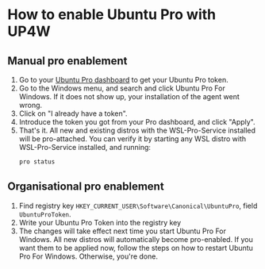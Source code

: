 # How to enable Ubuntu Pro with UP4W

## Manual pro enablement
1. Go to your [Ubuntu Pro dashboard](https://ubuntu.com/pro) to get your Ubuntu Pro token.
2. Go to the Windows menu, and search and click Ubuntu Pro For Windows. If it does not show up, your installation of the agent went wrong.
3. Click on "I already have a token".
4. Introduce the token you got from your Pro dashboard, and click "Apply".
5. That's it. All new and existing distros with the WSL-Pro-Service installed will be pro-attached. You can verify it by starting any WSL distro with WSL-Pro-Service installed, and running:
    ```bash
    pro status
    ```

## Organisational pro enablement
1. Find registry key `HKEY_CURRENT_USER\Software\Canonical\UbuntuPro`, field `UbuntuProToken`.
2. Write your Ubuntu Pro Token into the registry key
3. The changes will take effect next time you start Ubuntu Pro For Windows. All new distros will automatically become pro-enabled. If you want them to be applied now, follow the steps on how to restart Ubuntu Pro For Windows. Otherwise, you're done.
